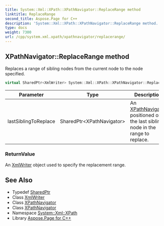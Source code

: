 ```yaml
---
title: System::Xml::XPath::XPathNavigator::ReplaceRange method
linktitle: ReplaceRange
second_title: Aspose.Page for C++
description: 'System::Xml::XPath::XPathNavigator::ReplaceRange method. Replaces a range of sibling nodes from the current node to the node specified in C++.'
type: docs
weight: 7300
url: /cpp/system.xml.xpath/xpathnavigator/replacerange/
---
```

## XPathNavigator::ReplaceRange method


Replaces a range of sibling nodes from the current node to the node specified.

```cpp
virtual SharedPtr<XmlWriter> System::Xml::XPath::XPathNavigator::ReplaceRange(SharedPtr<XPathNavigator> lastSiblingToReplace)
```


| Parameter | Type | Description |
| --- | --- | --- |
| lastSiblingToReplace | SharedPtr\<XPathNavigator\> | An [XPathNavigator](../) positioned on the last sibling node in the range to replace. |

### ReturnValue

An [XmlWriter](../../../system.xml/xmlwriter/) object used to specify the replacement range.

## See Also

* Typedef [SharedPtr](../../../system/sharedptr/)
* Class [XmlWriter](../../../system.xml/xmlwriter/)
* Class [XPathNavigator](../)
* Class [XPathNavigator](../)
* Namespace [System::Xml::XPath](../../)
* Library [Aspose.Page for C++](../../../)
